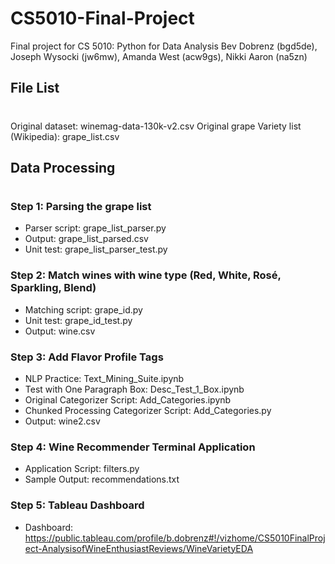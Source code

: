 # CS5010-Final-Project
Final project for CS 5010: Python for Data Analysis
Bev Dobrenz (bgd5de), Joseph Wysocki (jw6mw), Amanda West (acw9gs), Nikki Aaron (na5zn)

## File List
#
Original dataset: winemag-data-130k-v2.csv
Original grape Variety list (Wikipedia): grape_list.csv

## Data Processing
#
### Step 1: Parsing the grape list

- Parser script: grape_list_parser.py
- Output: grape_list_parsed.csv
- Unit test: grape_list_parser_test.py

### Step 2: Match wines with wine type (Red, White, Rosé, Sparkling, Blend)

- Matching script: grape_id.py
- Unit test: grape_id_test.py
- Output: wine.csv

### Step 3: Add Flavor Profile Tags

- NLP Practice: Text_Mining_Suite.ipynb
- Test with One Paragraph Box: Desc_Test_1_Box.ipynb
- Original Categorizer Script: Add_Categories.ipynb
- Chunked Processing Categorizer Script: Add_Categories.py
- Output: wine2.csv

### Step 4: Wine Recommender Terminal Application

- Application Script: filters.py
- Sample Output: recommendations.txt

### Step 5: Tableau Dashboard

- Dashboard: https://public.tableau.com/profile/b.dobrenz#!/vizhome/CS5010FinalProject-AnalysisofWineEnthusiastReviews/WineVarietyEDA




